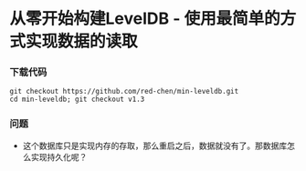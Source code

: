 # 从零开始构建LevelDB - 使用最简单的方式实现数据的读取


### 下载代码

```
git checkout https://github.com/red-chen/min-leveldb.git
cd min-leveldb; git checkout v1.3
```


### 问题
- 这个数据库只是实现内存的存取，那么重启之后，数据就没有了。那数据库怎么实现持久化呢？